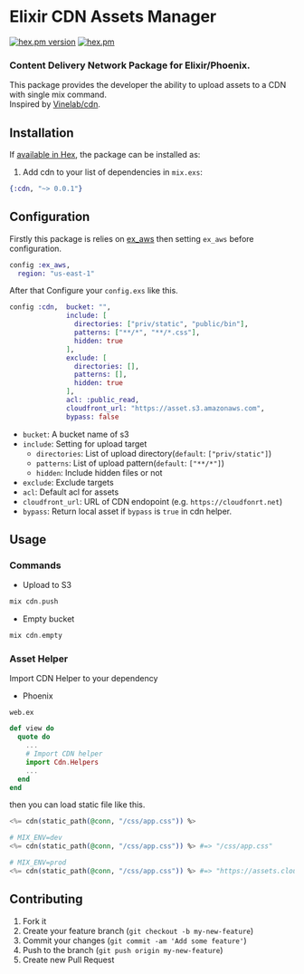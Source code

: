 # Elixir CDN Assets Manager

[![hex.pm version](https://img.shields.io/hexpm/v/cdn.svg)](https://hex.pm/packages/cdn)
[![hex.pm](https://img.shields.io/hexpm/l/cdn.svg)](https://github.com/shufo/cdn/blob/master/LICENSE)

### Content Delivery Network Package for Elixir/Phoenix.

This package provides the developer the ability to upload assets to a CDN with single mix command.  
Inspired by [Vinelab/cdn](https://github.com/Vinelab/cdn).

## Installation

If [available in Hex](https://hex.pm/docs/publish), the package can be installed as:

1. Add cdn to your list of dependencies in `mix.exs`:

```elixir
{:cdn, "~> 0.0.1"}
```

## Configuration

Firstly this package is relies on [ex_aws](https://github.com/CargoSense/ex_aws) then setting `ex_aws` before configuration.

```elixir
config :ex_aws,
  region: "us-east-1"
```

After that Configure your `config.exs` like this.

```elixir
config :cdn,  bucket: "",
              include: [
                directories: ["priv/static", "public/bin"],
                patterns: ["**/*", "**/*.css"],
                hidden: true
              ],
              exclude: [
                directories: [],
                patterns: [],
                hidden: true
              ],
              acl: :public_read,
              cloudfront_url: "https://asset.s3.amazonaws.com",
              bypass: false
```

- `bucket`: A bucket name of s3
- `include`: Setting for upload target
  - `directories`: List of upload directory(`default`: `["priv/static"]`)
  - `patterns`: List of upload pattern(`default`: `["**/*"]`)
  - `hidden`: Include hidden files or not
- `exclude`: Exclude targets
- `acl`: Default acl for assets
- `cloudfront_url`: URL of CDN endopoint (e.g. `https://cloudfonrt.net`)
- `bypass`: Return local asset if `bypass` is `true` in cdn helper.

## Usage

### Commands

- Upload to S3

```elixir
mix cdn.push
```

- Empty bucket

```elixir
mix cdn.empty
```

### Asset Helper

Import CDN Helper to your dependency

- Phoenix

`web.ex`

```elixir
def view do
  quote do
    ...
    # Import CDN helper
    import Cdn.Helpers
    ...
  end
end
```

then you can load static file like this.

```elixir
<%= cdn(static_path(@conn, "/css/app.css")) %>

# MIX_ENV=dev
<%= cdn(static_path(@conn, "/css/app.css")) %> #=> "/css/app.css"

# MIX_ENV=prod
<%= cdn(static_path(@conn, "/css/app.css")) %> #=> "https://assets.cloudfront.net/css/app.css"
```

## Contributing

1. Fork it
2. Create your feature branch (`git checkout -b my-new-feature`)
3. Commit your changes (`git commit -am 'Add some feature'`)
4. Push to the branch (`git push origin my-new-feature`)
5. Create new Pull Request
